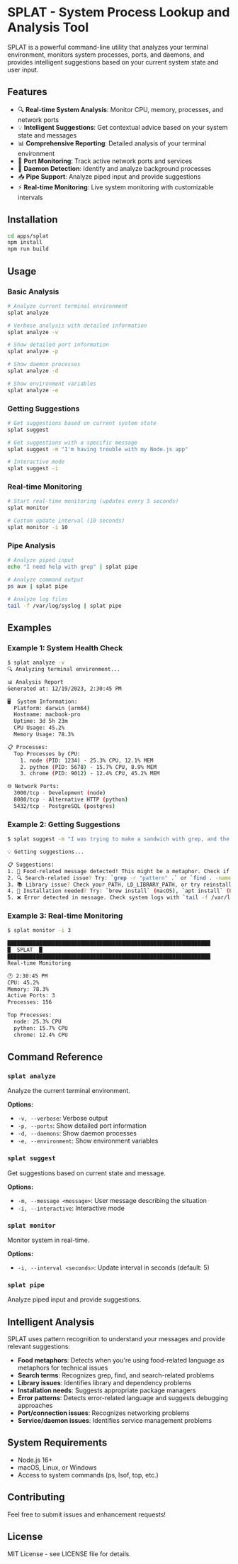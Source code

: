 # SPLAT - System Process Lookup and Analysis Tool

SPLAT is a powerful command-line utility that analyzes your terminal environment, monitors system processes, ports, and daemons, and provides intelligent suggestions based on your current system state and user input.

## Features

- 🔍 **Real-time System Analysis**: Monitor CPU, memory, processes, and network ports
- 💡 **Intelligent Suggestions**: Get contextual advice based on your system state and messages
- 📊 **Comprehensive Reporting**: Detailed analysis of your terminal environment
- 🔌 **Port Monitoring**: Track active network ports and services
- 👻 **Daemon Detection**: Identify and analyze background processes
- 📥 **Pipe Support**: Analyze piped input and provide suggestions
- ⚡ **Real-time Monitoring**: Live system monitoring with customizable intervals

## Installation

```bash
cd apps/splat
npm install
npm run build
```

## Usage

### Basic Analysis

```bash
# Analyze current terminal environment
splat analyze

# Verbose analysis with detailed information
splat analyze -v

# Show detailed port information
splat analyze -p

# Show daemon processes
splat analyze -d

# Show environment variables
splat analyze -e
```

### Getting Suggestions

```bash
# Get suggestions based on current system state
splat suggest

# Get suggestions with a specific message
splat suggest -m "I'm having trouble with my Node.js app"

# Interactive mode
splat suggest -i
```

### Real-time Monitoring

```bash
# Start real-time monitoring (updates every 5 seconds)
splat monitor

# Custom update interval (10 seconds)
splat monitor -i 10
```

### Pipe Analysis

```bash
# Analyze piped input
echo "I need help with grep" | splat pipe

# Analyze command output
ps aux | splat pipe

# Analyze log files
tail -f /var/log/syslog | splat pipe
```

## Examples

### Example 1: System Health Check

```bash
$ splat analyze -v
🔍 Analyzing terminal environment...

📊 Analysis Report
Generated at: 12/19/2023, 2:30:45 PM

🖥️  System Information:
  Platform: darwin (arm64)
  Hostname: macbook-pro
  Uptime: 3d 5h 23m
  CPU Usage: 45.2%
  Memory Usage: 78.3%

📋 Processes:
  Top Processes by CPU:
    1. node (PID: 1234) - 25.3% CPU, 12.1% MEM
    2. python (PID: 5678) - 15.7% CPU, 8.9% MEM
    3. chrome (PID: 9012) - 12.4% CPU, 45.2% MEM

🌐 Network Ports:
  3000/tcp - Development (node)
  8080/tcp - Alternative HTTP (python)
  5432/tcp - PostgreSQL (postgres)
```

### Example 2: Getting Suggestions

```bash
$ splat suggest -m "I was trying to make a sandwich with grep, and the salami in the library of congress open source lib went bad, can you run to the store???"

💡 Getting suggestions...

📋 Suggestions:
1. 🥪 Food-related message detected! This might be a metaphor. Check if you need to install or configure something.
2. 🔍 Search-related issue? Try: `grep -r "pattern" .` or `find . -name "*.ext" -exec grep "pattern" {} \;`
3. 📚 Library issue? Check your PATH, LD_LIBRARY_PATH, or try reinstalling the library.
4. 🛒 Installation needed? Try: `brew install` (macOS), `apt install` (Ubuntu), or `npm install` (Node.js)
5. ❌ Error detected in message. Check system logs with `tail -f /var/log/syslog` or `journalctl -f`
```

### Example 3: Real-time Monitoring

```bash
$ splat monitor -i 3

████████████████████████████████████████████████████████████████
█  SPLAT  █
████████████████████████████████████████████████████████████████
Real-time Monitoring

🕐 2:30:45 PM
CPU: 45.2%
Memory: 78.3%
Active Ports: 3
Processes: 156

Top Processes:
  node: 25.3% CPU
  python: 15.7% CPU
  chrome: 12.4% CPU
```

## Command Reference

### `splat analyze`
Analyze the current terminal environment.

**Options:**
- `-v, --verbose`: Verbose output
- `-p, --ports`: Show detailed port information
- `-d, --daemons`: Show daemon processes
- `-e, --environment`: Show environment variables

### `splat suggest`
Get suggestions based on current state and message.

**Options:**
- `-m, --message <message>`: User message describing the situation
- `-i, --interactive`: Interactive mode

### `splat monitor`
Monitor system in real-time.

**Options:**
- `-i, --interval <seconds>`: Update interval in seconds (default: 5)

### `splat pipe`
Analyze piped input and provide suggestions.

## Intelligent Analysis

SPLAT uses pattern recognition to understand your messages and provide relevant suggestions:

- **Food metaphors**: Detects when you're using food-related language as metaphors for technical issues
- **Search terms**: Recognizes grep, find, and search-related problems
- **Library issues**: Identifies library and dependency problems
- **Installation needs**: Suggests appropriate package managers
- **Error patterns**: Detects error-related language and suggests debugging approaches
- **Port/connection issues**: Recognizes networking problems
- **Service/daemon issues**: Identifies service management problems

## System Requirements

- Node.js 16+
- macOS, Linux, or Windows
- Access to system commands (ps, lsof, top, etc.)

## Contributing

Feel free to submit issues and enhancement requests!

## License

MIT License - see LICENSE file for details. 